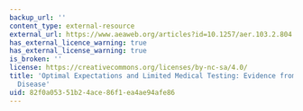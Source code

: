 ```yaml
---
backup_url: ''
content_type: external-resource
external_url: https://www.aeaweb.org/articles?id=10.1257/aer.103.2.804
has_external_licence_warning: true
has_external_license_warning: true
is_broken: ''
license: https://creativecommons.org/licenses/by-nc-sa/4.0/
title: 'Optimal Expectations and Limited Medical Testing: Evidence from Huntington
  Disease'
uid: 82f0a053-51b2-4ace-86f1-ea4ae94afe86
---
```

